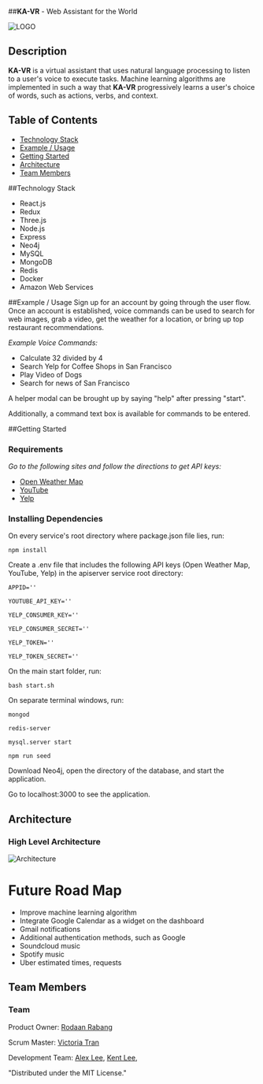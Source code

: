 ##**KA-VR** - Web Assistant for the World

![LOGO](http://i64.tinypic.com/63y7uw.png)

## Description
**KA-VR** is a virtual assistant that uses natural language processing to listen to a user's voice to execute tasks. Machine learning algorithms are implemented in such a way that **KA-VR** progressively learns a user's choice of words, such as actions, verbs, and context.

## Table of Contents 
- [Technology Stack](#tech-stack)
- [Example / Usage](#example--usage)
- [Getting Started](#getting-started)
- [Architecture](#architecture)
- [Team Members](#team-members)

##Technology Stack
- React.js
- Redux
- Three.js
- Node.js
- Express
- Neo4j
- MySQL
- MongoDB
- Redis
- Docker
- Amazon Web Services

##Example / Usage
Sign up for an account by going through the user flow. Once an account is established, voice commands can be used to search for web images, grab a video, get the weather for a location, or bring up top restaurant recommendations.

*Example Voice Commands:*

- Calculate 32 divided by 4
- Search Yelp for Coffee Shops in San Francisco
- Play Video of Dogs
- Search for news of San Francisco

A helper modal can be brought up by saying "help" after pressing "start".

Additionally, a command text box is available for commands to be entered.

##Getting Started
### Requirements

*Go to the following sites and follow the directions to get API keys:*

- [Open Weather Map](https://openweathermap.org/appid)
- [YouTube](https://developers.google.com/youtube/v3/)
- [Yelp](https://www.yelp.com/developers)

### Installing Dependencies

On every service's root directory where package.json file lies, run:
```
npm install
```

Create a .env file that includes the following API keys (Open Weather Map, YouTube, Yelp) in the apiserver service root directory:
```
APPID=''
```
```
YOUTUBE_API_KEY=''
```
```
YELP_CONSUMER_KEY=''
```
```
YELP_CONSUMER_SECRET=''
```
```
YELP_TOKEN=''
```
```
YELP_TOKEN_SECRET=''
```

On the main start folder, run:

```
bash start.sh
```

On separate terminal windows, run:

```
mongod
```
```
redis-server
```
```
mysql.server start
```
```
npm run seed
```

Download Neo4j, open the directory of the database, and start the application.

Go to localhost:3000 to see the application.

## Architecture
### High Level Architecture
![Architecture](http://i67.tinypic.com/29ntd2w.png)

# Future Road Map
- Improve machine learning algorithm
- Integrate Google Calendar as a widget on the dashboard
- Gmail notifications
- Additional authentication methods, such as Google
- Soundcloud music
- Spotify music
- Uber estimated times, requests

## Team Members
### Team
Product Owner: [Rodaan Rabang](https://github.com/rodaan) 

Scrum Master: [Victoria Tran](https://github.com/vickeetran)

Development Team: [Alex Lee](https://github.com/digitized), [Kent Lee](https://github.com/kqlee),

"Distributed under the MIT License."
